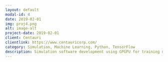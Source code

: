 ```yaml
---
layout: default
modal-id: 4
date: 2019-02-01
img: proj4.png
alt: image-alt
project-date: 2019-02-01
client: Centauri
clientlink: https://www.centauricorp.com/
category: Simulation, Machine Learning, Python, TensorFlow
description: Simulation software development using GPGPU for training machine learning models.
---
```

